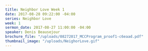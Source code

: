 ```yaml
---
title: Neighbor Love Week 1
date: 2017-08-28 09:22:00 -04:00
series: Neighbor Love
week: 1
sermon_date: 2017-08-27 11:00:00 -04:00
speaker: Denis Beausejour
brochure_file: "/uploads/08272017_MCCProgram_proof1-c6eaad.pdf"
thumbnail_image: "/uploads/NeighorLove.gif"
---
```


